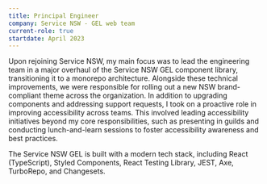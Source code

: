 ```yaml
---
title: Principal Engineer
company: Service NSW - GEL web team
current-role: true
startdate: April 2023
---
```

Upon rejoining Service NSW, my main focus was to lead the engineering team in a major overhaul of the Service NSW GEL component library, transitioning it to a monorepo architecture. Alongside these technical improvements, we were responsible for rolling out a new NSW brand-compliant theme across the organization. In addition to upgrading components and addressing support requests, I took on a proactive role in improving accessibility across teams. This involved leading accessibility initiatives beyond my core responsibilities, such as presenting in guilds and conducting lunch-and-learn sessions to foster accessibility awareness and best practices.

The Service NSW GEL is built with a modern tech stack, including React (TypeScript), Styled Components, React Testing Library, JEST, Axe, TurboRepo, and Changesets.
